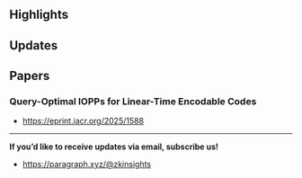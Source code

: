 ## Highlights

## Updates

## Papers

### Query-Optimal IOPPs for Linear-Time Encodable Codes
- <https://eprint.iacr.org/2025/1588>

---
**If you’d like to receive updates via email, subscribe us!**

- <https://paragraph.xyz/@zkinsights>